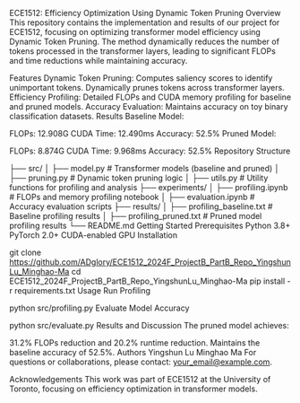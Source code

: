 ECE1512: Efficiency Optimization Using Dynamic Token Pruning
Overview
This repository contains the implementation and results of our project for ECE1512, focusing on optimizing transformer model efficiency using Dynamic Token Pruning. The method dynamically reduces the number of tokens processed in the transformer layers, leading to significant FLOPs and time reductions while maintaining accuracy.

Features
Dynamic Token Pruning:
Computes saliency scores to identify unimportant tokens.
Dynamically prunes tokens across transformer layers.
Efficiency Profiling:
Detailed FLOPs and CUDA memory profiling for baseline and pruned models.
Accuracy Evaluation:
Maintains accuracy on toy binary classification datasets.
Results
Baseline Model:

FLOPs: 12.908G
CUDA Time: 12.490ms
Accuracy: 52.5%
Pruned Model:

FLOPs: 8.874G
CUDA Time: 9.968ms
Accuracy: 52.5%
Repository Structure


├── src/
│   ├── model.py               # Transformer models (baseline and pruned)
│   ├── pruning.py             # Dynamic token pruning logic
│   ├── utils.py               # Utility functions for profiling and analysis
├── experiments/
│   ├── profiling.ipynb        # FLOPs and memory profiling notebook
│   ├── evaluation.ipynb       # Accuracy evaluation scripts
├── results/
│   ├── profiling_baseline.txt # Baseline profiling results
│   ├── profiling_pruned.txt   # Pruned model profiling results
└── README.md
Getting Started
Prerequisites
Python 3.8+
PyTorch 2.0+
CUDA-enabled GPU
Installation

git clone https://github.com/ADglory/ECE1512_2024F_ProjectB_PartB_Repo_YingshunLu_Minghao-Ma
cd ECE1512_2024F_ProjectB_PartB_Repo_YingshunLu_Minghao-Ma
pip install -r requirements.txt
Usage
Run Profiling

python src/profiling.py
Evaluate Model Accuracy

python src/evaluate.py
Results and Discussion
The pruned model achieves:

31.2% FLOPs reduction and 20.2% runtime reduction.
Maintains the baseline accuracy of 52.5%.
Authors
Yingshun Lu
Minghao Ma
For questions or collaborations, please contact: your_email@example.com.

Acknowledgements
This work was part of ECE1512 at the University of Toronto, focusing on efficiency optimization in transformer models.


